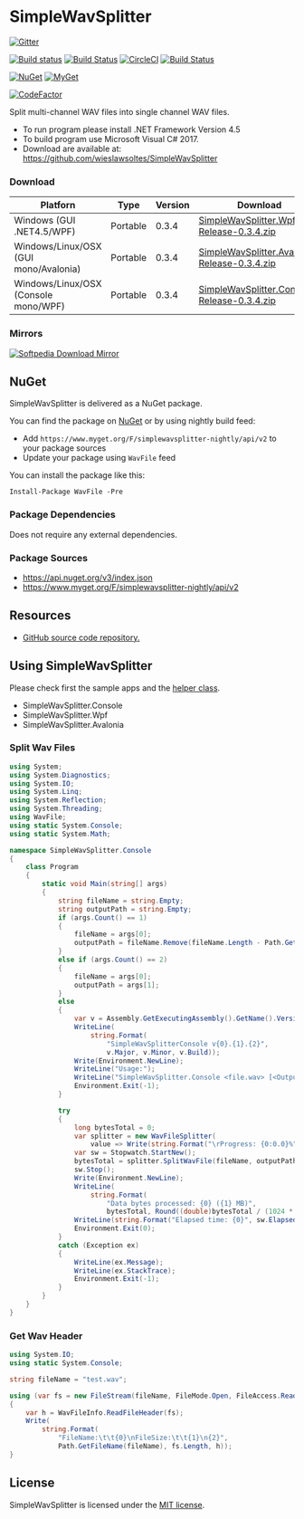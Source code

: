 ﻿# SimpleWavSplitter

[![Gitter](https://badges.gitter.im/wieslawsoltes/SimpleWavSplitter.svg)](https://gitter.im/wieslawsoltes/SimpleWavSplitter?utm_source=badge&utm_medium=badge&utm_campaign=pr-badge)

[![Build status](https://ci.appveyor.com/api/projects/status/pfooqgyo9uwrj44o/branch/master?svg=true)](https://ci.appveyor.com/project/wieslawsoltes/simplewavsplitter/branch/master)
[![Build Status](https://travis-ci.org/wieslawsoltes/SimpleWavSplitter.svg?branch=master)](https://travis-ci.org/wieslawsoltes/SimpleWavSplitter)
[![CircleCI](https://circleci.com/gh/wieslawsoltes/SimpleWavSplitter/tree/master.svg?style=svg)](https://circleci.com/gh/wieslawsoltes/SimpleWavSplitter/tree/master)
[![Build Status](https://dev.azure.com/wieslawsoltes/SimpleWavSplitter/_apis/build/status/wieslawsoltes.SimpleWavSplitter)](https://dev.azure.com/wieslawsoltes/SimpleWavSplitter/_build/latest?definitionId=1)

[![NuGet](https://img.shields.io/nuget/v/WavFile.svg)](https://www.nuget.org/packages/WavFile)
[![MyGet](https://img.shields.io/myget/simplewavsplitter-nightly/vpre/WavFile.svg?label=myget)](https://www.myget.org/gallery/simplewavsplitter-nightly) 

[![CodeFactor](https://www.codefactor.io/repository/github/wieslawsoltes/simplewavsplitter/badge/master)](https://www.codefactor.io/repository/github/wieslawsoltes/simplewavsplitter/overview/master)

Split multi-channel WAV files into single channel WAV files.

* To run program please install .NET Framework Version 4.5
* To build program use Microsoft Visual C# 2017.
* Download are available at: https://github.com/wieslawsoltes/SimpleWavSplitter

### Download

| Platforn                               | Type        | Version       | Download                                                                                                                                                                  |
|----------------------------------------|-------------|---------------|---------------------------------------------------------------------------------------------------------------------------------------------------------------------------|
| Windows (GUI .NET4.5/WPF)              | Portable    | 0.3.4         | [SimpleWavSplitter.Wpf-Release-0.3.4.zip](https://github.com/wieslawsoltes/SimpleWavSplitter/releases/download/0.3.4/SimpleWavSplitter.Wpf-Release-0.3.4.zip)             |
| Windows/Linux/OSX (GUI mono/Avalonia)  | Portable    | 0.3.4         | [SimpleWavSplitter.Avalonia-Release-0.3.4.zip](https://github.com/wieslawsoltes/SimpleWavSplitter/releases/download/0.3.4/SimpleWavSplitter.Avalonia-Release-0.3.4.zip)   |
| Windows/Linux/OSX (Console mono/WPF)   | Portable    | 0.3.4         | [SimpleWavSplitter.Console-Release-0.3.4.zip](https://github.com/wieslawsoltes/SimpleWavSplitter/releases/download/0.3.4/SimpleWavSplitter.Console-Release-0.3.4.zip)     |

### Mirrors

[![Softpedia Download Mirror](http://www.softpedia.com/_img/softpedia_100_free.png)](http://www.softpedia.com/get/Multimedia/Audio/Audio-Editors-Recorders/SimpleWavSplitter.shtml)

## NuGet

SimpleWavSplitter is delivered as a NuGet package.

You can find the package on [NuGet](https://www.nuget.org/packages/WavFile/) or by using nightly build feed:
* Add `https://www.myget.org/F/simplewavsplitter-nightly/api/v2` to your package sources
* Update your package using `WavFile` feed

You can install the package like this:

`Install-Package WavFile -Pre`

### Package Dependencies

Does not require any external dependencies.

### Package Sources

* https://api.nuget.org/v3/index.json
* https://www.myget.org/F/simplewavsplitter-nightly/api/v2

## Resources

* [GitHub source code repository.](https://github.com/wieslawsoltes/SimpleWavSplitter)

## Using SimpleWavSplitter

Please check first the sample apps and the [helper class](https://github.com/wieslawsoltes/SimpleWavSplitter/blob/master/src/WavFile/SimpleWavFileSplitter.cs).
* SimpleWavSplitter.Console
* SimpleWavSplitter.Wpf
* SimpleWavSplitter.Avalonia

### Split Wav Files

```C#
using System;
using System.Diagnostics;
using System.IO;
using System.Linq;
using System.Reflection;
using System.Threading;
using WavFile;
using static System.Console;
using static System.Math;

namespace SimpleWavSplitter.Console
{
    class Program
    {
        static void Main(string[] args)
        {
            string fileName = string.Empty;
            string outputPath = string.Empty;
            if (args.Count() == 1)
            {
                fileName = args[0];
                outputPath = fileName.Remove(fileName.Length - Path.GetFileName(fileName).Length);
            }
            else if (args.Count() == 2)
            {
                fileName = args[0];
                outputPath = args[1];
            }
            else
            {
                var v = Assembly.GetExecutingAssembly().GetName().Version;
                WriteLine(
                    string.Format(
                        "SimpleWavSplitterConsole v{0}.{1}.{2}", 
                        v.Major, v.Minor, v.Build));
                Write(Environment.NewLine);
                WriteLine("Usage:");
                WriteLine("SimpleWavSplitter.Console <file.wav> [<OutputPath>]");
                Environment.Exit(-1);
            }

            try
            {
                long bytesTotal = 0;
                var splitter = new WavFileSplitter(
                    value => Write(string.Format("\rProgress: {0:0.0}%", value)));
                var sw = Stopwatch.StartNew();
                bytesTotal = splitter.SplitWavFile(fileName, outputPath, CancellationToken.None);
                sw.Stop();
                Write(Environment.NewLine);
                WriteLine(
                    string.Format(
                        "Data bytes processed: {0} ({1} MB)", 
                        bytesTotal, Round((double)bytesTotal / (1024 * 1024), 1)));
                WriteLine(string.Format("Elapsed time: {0}", sw.Elapsed));
                Environment.Exit(0);
            }
            catch (Exception ex)
            {
                WriteLine(ex.Message);
                WriteLine(ex.StackTrace);
                Environment.Exit(-1);
            }
        }
    }
}
```

### Get Wav Header

```C#
using System.IO;
using static System.Console;

string fileName = "test.wav";

using (var fs = new FileStream(fileName, FileMode.Open, FileAccess.Read))
{
    var h = WavFileInfo.ReadFileHeader(fs);
    Write(
        string.Format(
            "FileName:\t\t{0}\nFileSize:\t\t{1}\n{2}", 
            Path.GetFileName(fileName), fs.Length, h));
}
```

## License

SimpleWavSplitter is licensed under the [MIT license](LICENSE.TXT).
